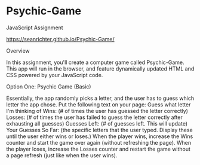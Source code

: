 # Psychic-Game

JavaScript Assignment

https://seanrichter.github.io/Psychic-Game/


Overview

In this assignment, you'll create a computer game called Psychic-Game. This app will run in the browser, and feature dynamically updated HTML and CSS powered by your JavaScript code.

Option One: Psychic Game (Basic)

Essentially, the app randomly picks a letter, and the user has to guess which letter the app chose. Put the following text on your page:
Guess what letter I'm thinking of
Wins: (# of times the user has guessed the letter correctly)
Losses: (# of times the user has failed to guess the letter correctly after exhausting all guesses)
Guesses Left: (# of guesses left. This will update)
Your Guesses So Far: (the specific letters that the user typed. Display these until the user either wins or loses.)
When the player wins, increase the Wins counter and start the game over again (without refreshing the page).
When the player loses, increase the Losses counter and restart the game without a page refresh (just like when the user wins).
